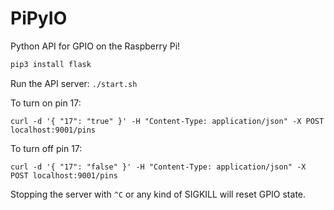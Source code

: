 # PiPyIO

Python API for GPIO on the Raspberry Pi!

```bash
pip3 install flask
```

Run the API server: `./start.sh`

To turn on pin 17:

`curl -d '{ "17": "true" }' -H "Content-Type: application/json" -X POST localhost:9001/pins`

To turn off pin 17:

`curl -d '{ "17": "false" }' -H "Content-Type: application/json" -X POST localhost:9001/pins`

Stopping the server with `^C` or any kind of SIGKILL will reset GPIO state.
